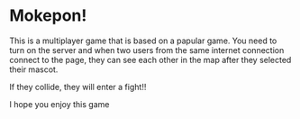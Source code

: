 # Mokepon!

This is a multiplayer game that is based on a papular game. You need to turn on the server and when two users from the same internet connection connect to the page, they can see each other in the map after they selected their mascot.

If they collide, they will enter a fight!!

I hope you enjoy this game
